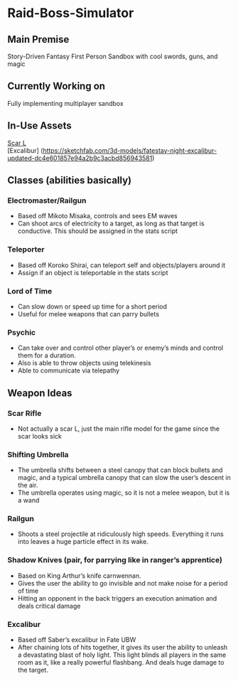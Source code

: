 # Raid-Boss-Simulator

## Main Premise
Story-Driven Fantasy First Person Sandbox with cool swords, guns, and magic

## Currently Working on
Fully implementing multiplayer sandbox

## In-Use Assets
[Scar L](https://www.cgtrader.com/free-3d-models/military/gun/scar-l-01574b59-91cf-4a67-902c-fe52300fff9d)<br/>
[Excalibur] (https://sketchfab.com/3d-models/fatestay-night-excalibur-updated-dc4e601857e94a2b9c3acbd856943581)

## Classes (abilities basically)
### Electromaster/Railgun
* Based off Mikoto Misaka, controls and sees EM waves
* Can shoot arcs of electricity to a target, as long as that target is conductive. This should be assigned in the stats script
### Teleporter
* Based off Koroko Shirai, can teleport self and objects/players around it
* Assign if an object is teleportable in the stats script
### Lord of Time
* Can slow down or speed up time for a short period
* Useful for melee weapons that can parry bullets
### Psychic
* Can take over and control other player’s or enemy’s minds and control them for a duration.
* Also is able to throw objects using telekinesis
* Able to communicate via telepathy

## Weapon Ideas
### Scar Rifle
* Not actually a scar L, just the main rifle model for the game since the scar looks sick
### Shifting Umbrella
* The umbrella shifts between a steel canopy that can block bullets and magic, and a typical umbrella canopy that can slow the user’s descent in the air.
* The umbrella operates using magic, so it is not a melee weapon, but it is a wand
### Railgun
* Shoots a steel projectile at ridiculously high speeds. Everything it runs into leaves a huge particle effect in its wake.
### Shadow Knives (pair, for parrying like in ranger’s apprentice)
* Based on King Arthur’s knife carnwennan.
* Gives the user the ability to go invisible and not make noise for a period of time
* Hitting an opponent in the back triggers an execution animation and deals critical damage
### Excalibur
* Based off Saber’s excalibur in Fate UBW
* After chaining lots of hits together, it gives its user the ability to unleash a devastating blast of holy light. This light blinds all players in the same room as it, like a really powerful flashbang. And deals huge damage to the target.